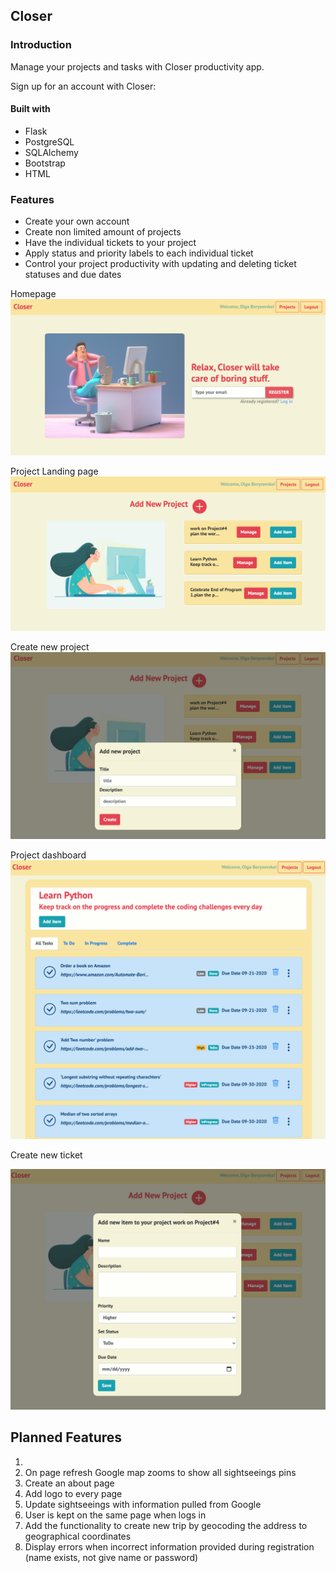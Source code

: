 
## Closer

### Introduction
Manage your projects and tasks with Closer productivity app. 

Sign up for an account with Closer: <URL>

#### Built with    
* Flask 
* PostgreSQL 
* SQLAlchemy
* Bootstrap 
* HTML 

### Features 
- Create your own account
- Create non limited amount of projects 
- Have the individual tickets to your project 
- Apply status and priority labels to each individual ticket 
- Control your project productivity with updating and deleting ticket statuses and due dates 
 

 Homepage 
![Homepage](/images/Closer_Homepage.png?raw=true "Homepage") 

 Project Landing page
![project_Landing_page](/images/Closer_project_landing_page.png?raw=true "project_Landing_page")  

 Create new project
![create_new_project](/images/Closer_add_new_project.png?raw=true "create_new_project") 

 Project dashboard
![Closer_project_dashboard](/images/Closer_project_dashboard.png?raw=true "Closer_project_dashboard") 

 Create new ticket 

![Closer_add_new_ticket](/images/Closer_add_new_ticket.png?raw=true "Closer_add_new_ticket") 


## Planned Features

1.
2. On page refresh Google map zooms to show all sightseeings pins 
3. Create an about page 
4. Add logo to every page 
5. Update sightseeings with information pulled from Google 
6. User is kept on the same page when logs in 
7. Add the functionality to create new trip by geocoding the address to geographical coordinates 
8. Display errors when incorrect information provided during registration (name exists, not give name or password)
